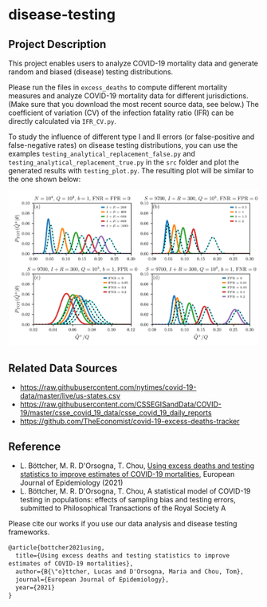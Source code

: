 # disease-testing

## Project Description

This project enables users to analyze COVID-19 mortality data and generate random and biased (disease) testing distributions.

Please run the files in ``excess_deaths`` to compute different mortality measures and analyze COVID-19 mortality data for different jurisdictions. (Make sure that you download the most recent source data, see below.) The coefficient of variation (CV) of the infection fatality ratio (IFR) can be directly calculated via ``IFR_CV.py``.

To study the influence of different type I and II errors (or false-positive and false-negative rates) on disease testing distributions, you can use the examples ``testing_analytical_replacement_false.py`` and ``testing_analytical_replacement_true.py`` in the ``src`` folder and plot the generated results with ``testing_plot.py``. The resulting plot will be similar to the one shown below:

![Image](testing.png)


## Related Data Sources

* https://raw.githubusercontent.com/nytimes/covid-19-data/master/live/us-states.csv
* https://raw.githubusercontent.com/CSSEGISandData/COVID-19/master/csse_covid_19_data/csse_covid_19_daily_reports
* https://github.com/TheEconomist/covid-19-excess-deaths-tracker

## Reference
* L. Böttcher, M. R. D'Orsogna, T. Chou, [Using excess deaths and testing statistics to improve estimates of COVID-19 mortalities](https://link.springer.com/article/10.1007/s10654-021-00748-2), European Journal of Epidemiology (2021)
* L. Böttcher, M. R. D'Orsogna, T. Chou, A statistical model of COVID-19 testing in populations: effects of sampling bias and testing errors, submitted to Philosophical Transactions of the Royal Society A

Please cite our works if you use our data analysis and disease testing frameworks.

```
@article{bottcher2021using,
  title={Using excess deaths and testing statistics to improve estimates of COVID-19 mortalities},
  author={B{\"o}ttcher, Lucas and D'Orsogna, Maria and Chou, Tom},
  journal={European Journal of Epidemiology},
  year={2021}
}
```
